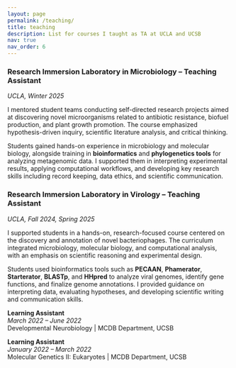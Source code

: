 ```yaml
---
layout: page
permalink: /teaching/
title: teaching
description: List for courses I taught as TA at UCLA and UCSB
nav: true
nav_order: 6
---
```


### Research Immersion Laboratory in Microbiology – Teaching Assistant  
_UCLA, Winter 2025_

I mentored student teams conducting self-directed research projects aimed at discovering novel microorganisms related to antibiotic resistance, biofuel production, and plant growth promotion. The course emphasized hypothesis-driven inquiry, scientific literature analysis, and critical thinking.  

Students gained hands-on experience in microbiology and molecular biology, alongside training in **bioinformatics** and **phylogenetics tools** for analyzing metagenomic data. I supported them in interpreting experimental results, applying computational workflows, and developing key research skills including record keeping, data ethics, and scientific communication.

### Research Immersion Laboratory in Virology – Teaching Assistant  
_UCLA, Fall 2024, Spring 2025_

I supported students in a hands-on, research-focused course centered on the discovery and annotation of novel bacteriophages. The curriculum integrated microbiology, molecular biology, and computational analysis, with an emphasis on scientific reasoning and experimental design.  

Students used bioinformatics tools such as **PECAAN**, **Phamerator**, **Starterator**, **BLASTp**, and **HHpred** to analyze viral genomes, identify gene functions, and finalize genome annotations. I provided guidance on interpreting data, evaluating hypotheses, and developing scientific writing and communication skills.

**Learning Assistant**  
_March 2022 – June 2022_  
Developmental Neurobiology | MCDB Department, UCSB

**Learning Assistant**  
_January 2022 – March 2022_  
Molecular Genetics II: Eukaryotes | MCDB Department, UCSB

